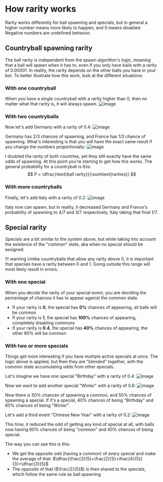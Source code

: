 # How rarity works

Rarity works differently for ball spawning and specials, but in general a higher number means more likely to happen, and 0 means disabled. Negative numbers are undefined behavior.

## Countryball spawning rarity

The ball rarity is independent from the spawn algorithm's logic, meaning that a ball will spawn when it has to, even if you only have balls with a rarity of 0.00001. In reality, the rarity depends on the other balls you have in your bot. To better illustrate how this work, look at the different situations:

### With one countryball

When you have a single countryball with a rarity higher than 0, then no matter what that rarity is, it will always spawn.
![image](https://github.com/user-attachments/assets/6087e643-2383-4b9d-8762-3248247c3644)

### With two countryballs

Now let's add Germany with a rarity of 0.4:
![image](https://github.com/user-attachments/assets/dad3a42a-127b-479b-8508-c4e16c361fc8)

Germany has 2/3 chances of spawning, and France has 1/3 chance of spawning. What's interesting is that you will have the exact same result if you change the numbers proportionally:
![image](https://github.com/user-attachments/assets/5a30ed5a-0f59-4e30-8404-adb73fcf88e6)

I doubled the rarity of both countries, yet they still exactly have the same odds of spawning. At this point you're starting to get how this works. The general probability for a countryball is this:  
$$
P = \dfrac{\text{ball rarity}}{\sum\text{rarities}}
$$

### With more countryballs

Finally, let's add Italy with a rarity of 0.2:
![image](https://github.com/user-attachments/assets/65116811-684d-4ffa-8b25-a0403005936b)

Italy now can spawn, but in reality, it decreased Germany and France's probability of spawning to 4/7 and 3/7 respectively, Italy taking that final 1/7.

## Special rarity

Specials are a bit similar to the system above, but while taking into account the existence of the "common" state, aka when no special should be assigned.

!!! warning
    Unlike countryballs that allow any rarity above 0, it is important that specials have a rarity between 0 and 1. Going outside this range will most likely result in errors.

### With one special

When you decide the rarity of your special event, you are deciding the percentage of chances it has to appear against the common state.

- If your rarity is **0**, the special has **0%** chances of appearing, all balls will be common
- If your rarity is **1**, the special has **100%** chances of appearing, completely disabling commons
- If your rarity is **0.4**, the special has **40%** chances of appearing, the other 60% will be common

### With two or more specials

Things get more interesting if you have multiple active specials at once. The logic above is applied, but then they are "blended" together, with the common state accumulating odds from other specials.

Let's imagine we have one special "Birthday" with a rarity of 0.4:
![image](https://github.com/user-attachments/assets/da141a52-9c3a-4d16-84ca-a1d39279e05d)

Now we want to add another special "Winter" with a rarity of 0.6:
![image](https://github.com/user-attachments/assets/259e2786-af26-4184-8192-1027acb2f304)

Now there is 50% chances of spawning a common, and 50% chances of spawning a special. If it's a special, 40% chances of being "Birthday" and 60% chances of being "Winter".

Let's add a third event "Chinese New Year" with a rarity of 0.2:
![image](https://github.com/user-attachments/assets/eec19583-dcd7-4cac-aae5-7a806d8634b8)

This time, it reduced the odd of getting any kind of special at all, with balls now having 60% chances of being "common" and 40% chances of being special.

The way you can see this is this:
- We get the opposite odd (having a common) of every special and make the average of that: $\dfrac{\frac{3}{5}+\frac{2}{5}+\frac{4}{5}}{3}=\dfrac{3}{5}$
- The opposite of that ($\frac{2}{5}$) is then shared to the specials, which follow the same rule as ball spawning
